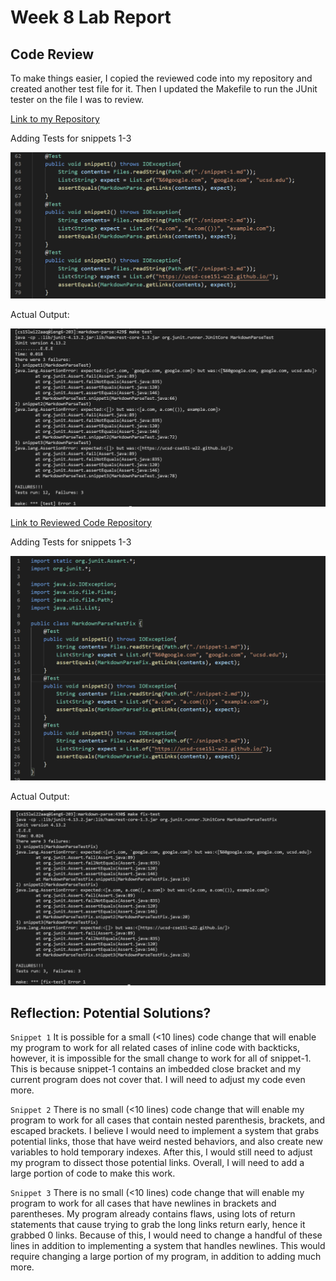 # Week 8 Lab Report 
## Code Review

To make things easier, I copied the reviewed code into my repository and created another test file for it. Then I updated the Makefile to run the JUnit tester on the file I was to review. 

[Link to my Repository](https://github.com/williamheng89/markdown-parse)

Adding Tests for snippets 1-3

![Image](screenshots_LR4\myTester.png)

Actual Output:

 ![Image](screenshots_LR4\myFailedTests.png)


[Link to Reviewed Code Repository](https://github.com/leo3friedman/markdown-parse)

Adding Tests for snippets 1-3

![Image](screenshots_LR4\fixTester.png)

Actual Output:

![Image](screenshots_LR4\fixFailedTests.png)

## Reflection: Potential Solutions?

`Snippet 1`
It is possible for a small (<10 lines) code change that will enable my program to work for all related cases of inline code with backticks, however, it is impossible for the small change to work for all of snippet-1. This is because snippet-1 contains an imbedded close bracket and my current program does not cover that. I will need to adjust my code even more.

`Snippet 2`
There is no small (<10 lines) code change that will enable my program to work for all cases that contain nested parenthesis, brackets, and escaped brackets. I believe I would need to implement a system that grabs potential links, those that have weird nested behaviors, and also create new variables to hold temporary indexes. After this, I would still need to adjust my program to dissect those potential links. Overall, I will need to add a large portion of code to make this work. 

`Snippet 3`
There is no small (<10 lines) code change that will enable my program to work for all cases that have newlines in brackets and parentheses. My program already contains flaws, using lots of return statements that cause trying to grab the long links return early, hence it grabbed 0 links. Because of this, I would need to change a handful of these lines in addition to implementing a system that handles newlines. This would require changing a large portion of my program, in addition to adding much more. 
